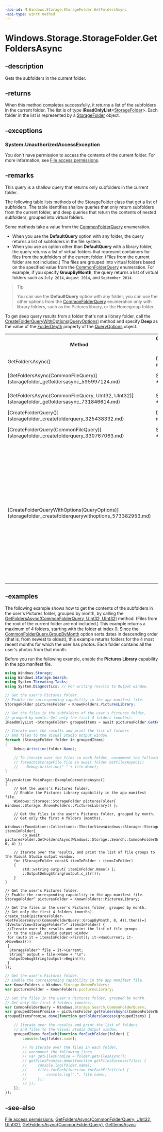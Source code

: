 ```yaml
---
-api-id: M:Windows.Storage.StorageFolder.GetFoldersAsync
-api-type: winrt method
---
```


<!-- Method syntax
public Windows.Foundation.IAsyncOperation<Windows.Foundation.Collections.IVectorView<Windows.Storage.StorageFolder>> GetFoldersAsync()
-->

# Windows.Storage.StorageFolder.GetFoldersAsync

## -description
Gets the subfolders in the current folder.

## -returns
When this method completes successfully, it returns a list of the subfolders in the current folder. The list is of type **IReadOnlyList**&lt;[StorageFolder](storagefolder.md)&gt;. Each folder in the list is represented by a [StorageFolder](storagefolder.md) object.

## -exceptions
### System.UnauthorizedAccessException

You don't have permission to access the contents of the current folder. For more information, see [File access permissions](https://docs.microsoft.com/windows/uwp/files/file-access-permissions).

## -remarks
This query is a shallow query that returns only subfolders in the current folder.

The following table lists methods of the [StorageFolder](storagefolder.md) class that get a list of subfolders. The table identifies shallow queries that only return subfolders from the current folder, and deep queries that return the contents of nested subfolders, grouped into virtual folders.

Some methods take a value from the [CommonFolderQuery](../windows.storage.search/commonfolderquery.md) enumeration.

+ When you use the **DefaultQuery** option with any folder, the query returns a list of subfolders in the file system.
+ When you use an option other than **DefaultQuery** with a library folder, the query returns a list of virtual folders that represent containers for files from the subfolders of the current folder. (Files from the current folder are not included.) The files are grouped into virtual folders based on the specified value from the [CommonFolderQuery](../windows.storage.search/commonfolderquery.md) enumeration. For example, if you specify **GroupByMonth**, the query returns a list of virtual folders such as `July 2014`, `August 2014`, and `September 2014`.
> > [!TIP]
> You can use the **DefaultQuery** option with any folder; you can use the other options from the [CommonFolderQuery](../windows.storage.search/commonfolderquery.md) enumeration only with library folders, such as the Pictures library, or the Homegroup folder.

To get deep query results from a folder that's not a library folder, call the [CreateFolderQueryWithOptions(QueryOptions)](storagefolder_createfolderquerywithoptions_573382953.md) method and specify **Deep** as the value of the [FolderDepth](../windows.storage.search/queryoptions_folderdepth.md) property of the [QueryOptions](../windows.storage.search/queryoptions.md) object.

<table>
   <tr><th>Method</th><th>Create a shallow query that only returns subfolders from the current folder</th><th>Create a deep query that returns all nested subfolders</th></tr>
   <tr><td>GetFoldersAsync()</td><td>Default behavior of this method.</td><td>N/A</td></tr>
   <tr><td>[GetFoldersAsync(CommonFileQuery)](storagefolder_getfoldersasync_595997124.md)</td><td>Specify the **DefaultQuery** option.</td><td>For a library folder, specify an option other than **DefaultQuery**.</td></tr>
   <tr><td>[GetFoldersAsync(CommonFileQuery, UInt32, UInt32)](storagefolder_getfoldersasync_731846614.md)</td><td>Specify the **DefaultQuery** option.</td><td>For a library folder, specify an option other than **DefaultQuery**.</td></tr>
   <tr><td>[CreateFolderQuery()](storagefolder_createfolderquery_325438332.md)</td><td>Default behavior of this method.</td><td>N/A</td></tr>
   <tr><td>[CreateFolderQuery(CommonFileQuery)](storagefolder_createfolderquery_330767063.md)</td><td>Specify the **DefaultQuery** option.</td><td>For a library folder, specify an option other than **DefaultQuery**.</td></tr>
   <tr><td>[CreateFolderQueryWithOptions(QueryOptions)](storagefolder_createfolderquerywithoptions_573382953.md)</td><td><ul><li>Default behavior of this method if none of the following options are specified.

- or -</li><li>Specify **DefaultQuery** as the value of [CommonFolderQuery](../windows.storage.search/commonfolderquery.md) when you instantiate the [QueryOptions](../windows.storage.search/queryoptions.md) object.

- or -</li><li>Specify **Shallow** as the value of the [FolderDepth](../windows.storage.search/queryoptions_folderdepth.md) property of the [QueryOptions](../windows.storage.search/queryoptions.md) object.</li></ul></td><td><ul><li>For a library folder, specify a value other than **DefaultQuery** as the value of [CommonFolderQuery](../windows.storage.search/commonfolderquery.md) when you instantiate the [QueryOptions](../windows.storage.search/queryoptions.md) object.

- or -</li><li>For any folder, specify **Deep** as the value of the [FolderDepth](../windows.storage.search/queryoptions_folderdepth.md) property of the [QueryOptions](../windows.storage.search/queryoptions.md).</li></ul></td></tr>
</table>

## -examples
The following example shows how to get the contents of the subfolders in the user's Pictures folder, grouped by month, by calling the [GetFoldersAsync(CommonFolderQuery, UInt32, UInt32)](storagefolder_getfoldersasync_731846614.md) method. (Files from the root of the current folder are not included.) This example returns a maximum of 4 folders, starting with the folder at index 0. Since the [CommonFolderQuery.GroupByMonth](../windows.storage.search/commonfolderquery.md) option sorts dates in descending order (that is, from newest to oldest), this example returns folders for the 4 most recent months for which the user has photos. Each folder contains all the user's photos from that month.

Before you run the following example, enable the **Pictures Library** capability in the app manifest file.

```csharp
using Windows.Storage;
using Windows.Storage.Search;
using System.Threading.Tasks;
using System.Diagnostics; // For writing results to Output window.

// Get the user's Pictures folder.
// Enable the corresponding capability in the app manifest file.
StorageFolder picturesFolder = KnownFolders.PicturesLibrary;

// Get the files in the subfolders of the user's Pictures folder,
// grouped by month. Get only the first 4 folders (months).
IReadOnlyList <StorageFolder> groupedItems = await picturesFolder.GetFoldersAsync(CommonFolderQuery.GroupByMonth, 0, 4);

// Iterate over the results and print the list of folders
// and files to the Visual Studio Output window.
foreach (StorageFolder folder in groupedItems)
{
    Debug.WriteLine(folder.Name);

    // To iterate over the files in each folder, uncomment the following lines. 
    // foreach(StorageFile file in await folder.GetFilesAsync())
    //    Debug.WriteLine(" " + file.Name);
}
```

```cppwinrt
IAsyncAction MainPage::ExampleCoroutineAsync()
{
    // Get the users's Pictures folder.
    // Enable the Pictures Library capability in the app manifest file.
    Windows::Storage::StorageFolder picturesFolder{ Windows::Storage::KnownFolders::PicturesLibrary() };

    // Get the files in the user's Pictures folder, grouped by month.
    // Get only the first 4 folders (months).
    Windows::Foundation::Collections::IVectorView<Windows::Storage::StorageFolder> itemsInFolder{
        co_await picturesFolder.GetFoldersAsync(Windows::Storage::Search::CommonFolderQuery::GroupByMonth, 0, 4) };

    // Iterate over the results, and print the list of file groups to the Visual Studio output window.
    for (StorageFolder const& itemInFolder : itemsInFolder)
    {
        std::wstring output{ itemInFolder.Name() };
        ::OutputDebugString(output.c_str());
    }
}
```

```cppcx
// Get the user's Pictures folder.
// Enable the corresponding capability in the app manifest file.
StorageFolder^ picturesFolder = KnownFolders::PicturesLibrary;

// Get the files in the user's Pictures folder, grouped by month.
// Get only the first 4 folders (months).
create_task(picturesFolder->GetFoldersAsync(CommonFolderQuery::GroupByMonth, 0, 4)).then([=](IVectorView<StorageFolder^>^ itemsInFolder) {
 //Iterate over the results and print the list of file groups
 // to the visual studio output window
 for (auto it = itemsInFolder->First(); it->HasCurrent; it->MoveNext())
 {
  StorageFolder^ file = it->Current;
  String^ output = file->Name + "\n";
  OutputDebugString(output->Begin());
 }
});
```

```javascript
// Get the user's Pictures folder.
// Enable the corresponding capability in the app manifest file.
var KnownFolders = Windows.Storage.KnownFolders;
var picturesFolder = KnownFolders.picturesLibrary;

// Get the files in the user's Pictures folder, grouped by month.
// Get only the first 4 folders (months).
var CommonFolderQuery = Windows.Storage.Search.CommonFolderQuery;
var groupedItemsPromise = picturesFolder.getFoldersAsync(CommonFolderQuery.groupByMonth, 0, 4);
groupedItemsPromise.done(function getFoldersSuccess(groupedItems) {

    // Iterate over the results and print the list of folders
    // and files to the Visual Studio Output window.
    groupedItems.forEach(function forEachFolder(folder) {
        console.log(folder.name);

        // To iterate over the files in each folder,
        // uncomment the following lines.
        // var getFilesPromise = folder.getFilesAsync();
        // getFilesPromise.done(function getFilesSuccess(files) {
        //     console.log(folder.name);
        //     files.forEach(function forEachFile(file) {
        //         console.log(".", file.name);
        //     });
        // });
    });
});
```

## -see-also
[File access permissions](https://docs.microsoft.com/windows/uwp/files/file-access-permissions), [GetFoldersAsync(CommonFolderQuery, UInt32, UInt32)](storagefolder_getfoldersasync_731846614.md), [GetFoldersAsync(CommonFolderQuery)](storagefolder_getfoldersasync_595997124.md), [GetItemsAsync](/uwp/api/windows.storage.storagefolder.getitemsasync)

